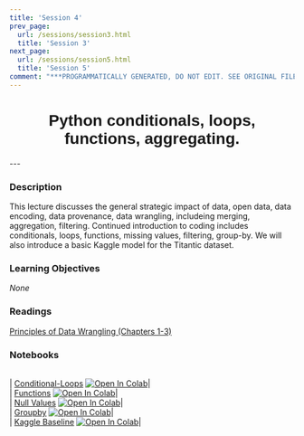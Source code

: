 ```yaml
---
title: 'Session 4'
prev_page:
  url: /sessions/session3.html
  title: 'Session 3'
next_page:
  url: /sessions/session5.html
  title: 'Session 5'
comment: "***PROGRAMMATICALLY GENERATED, DO NOT EDIT. SEE ORIGINAL FILES IN /content***"
---
```

<h1  style="font-family:  Verdana,  Geneva,  sans-serif;  text-align:center">Python  conditionals,  loops,  functions,  aggregating.  </h1> 
--- 
 
###  Description 
This  lecture  discusses  the  general  strategic  impact  of  data,  open  data,  data  encoding,  data  provenance,  data  wrangling,  includeing  merging,  aggregation,  filtering.  Continued  introduction  to  coding  includes  conditionals,  loops,  functions,  missing  values,  filtering,  group-by.    We  will  also  introduce  a  basic  Kaggle  model  for  the  Titantic  dataset.   
 
###  Learning  Objectives 
*None* 
 
###  Readings 
[Principles  of  Data  Wrangling  (Chapters  1-3)](http://proquestcombo.safaribooksonline.com.libproxy.rpi.edu/book/databases/business-intelligence/9781491938911) 
 
###  Notebooks 
|      | 
|  :---:  | 
 
|  [Conditional-Loops](https://rpi.analyticsdojo.com/notebooks/03-python/01-intro-python-conditionals-loops.html)  [![Open  In  Colab](https://colab.research.google.com/assets/colab-badge.svg)](https://colab.research.google.com/github/RPI-DATA/course-intro-ml-app/blob/master/content/notebooks/03-python/04-intro-python-groupby.ipynb)|<br>|  [Functions](https://rpi.analyticsdojo.com/notebooks/03-python/02-intro-python-functions.html)  [![Open  In  Colab](https://colab.research.google.com/assets/colab-badge.svg)](https://colab.research.google.com/github/RPI-DATA/course-intro-ml-app/blob/master/content/notebooks/03-python/05-intro-kaggle-baseline.ipynb)|<br>|  [Null  Values](https://rpi.analyticsdojo.com/notebooks/03-python/03-intro-python-null-values.html)  [![Open  In  Colab](https://colab.research.google.com/assets/colab-badge.svg)]()|<br>|  [Groupby](https://rpi.analyticsdojo.com/notebooks/03-python/04-intro-python-groupby.html)  [![Open  In  Colab](https://colab.research.google.com/assets/colab-badge.svg)]()|<br>|  [Kaggle  Baseline](https://rpi.analyticsdojo.com/notebooks/03-python/05-intro-kaggle-baseline.html)  [![Open  In  Colab](https://colab.research.google.com/assets/colab-badge.svg)]()|<br>

